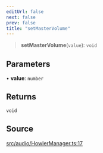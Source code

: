 ```yaml
---
editUrl: false
next: false
prev: false
title: "setMasterVolume"
---
```


> **setMasterVolume**(`value`): `void`

## Parameters

• **value**: `number`

## Returns

`void`

## Source

[src/audio/HowlerManager.ts:17](https://github.com/relishinc/dill-pixel/blob/c79d8e8552aaa0f13a29535c819ae67d025b4669/src/audio/HowlerManager.ts#L17)

